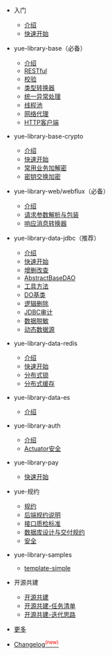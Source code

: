 * 入门

  * [介绍](README.md "SpringBoot增强库yue-library入门介绍")
  * [快速开始](quickstart.md "快速使用yue-library")

* yue-library-base（必备）

  * [介绍](base/介绍.md "yue-library-base介绍")
  * [RESTful](base/RESTful.md)
  * [校验](base/校验.md "校验框架")
  * [类型转换器](base/类型转换器.md)
  * [统一异常处理](base/统一异常处理.md)
  * [线程池](base/线程池.md)
  * [网络代理](base/网络代理.md)
  * [HTTP客户端](base/HTTP客户端.md)

* yue-library-base-crypto

  * [介绍](base-crypto/介绍.md "yue-library-base-crypto介绍")
  * [快速开始](base-crypto/快速开始.md "yue-library-base-crypto快速开始")
  * [常用业务加解密](base-crypto/常用业务加解密.md "yue-library-base-crypto常用业务加解密")
  * [密钥交换加密](base-crypto/密钥交换加密.md "密钥交换加密")

* yue-library-web/webflux（必备）

  * [介绍](web/介绍.md "yue-library-web/webflux介绍")
  * [请求参数解析与包装](web/请求参数解析与包装.md)
  * [响应消息转换器](web/响应消息转换器.md)

* yue-library-data-jdbc（推荐）

  * [介绍](data/jdbc/介绍.md "yue-library-data-jdbc介绍")
  * [快速开始](data/jdbc/快速开始.md "yue-library-data-jdbc快速开始")
  * [增删改查](data/jdbc/增删改查.md)
  * [AbstractBaseDAO](data/jdbc/AbstractBaseDAO.md)
  * [工具方法](data/jdbc/工具方法.md "yue-library-data-jdbc工具方法")
  * [DO基类](data/jdbc/DO基类.md "yue-library-data-jdbcDO基类")
  * [逻辑删除](data/jdbc/逻辑删除.md "yue-library-data-jdbc逻辑删除")
  * [JDBC审计](data/jdbc/JDBC.md)
  * [数据脱敏](data/jdbc/数据脱敏.md)
  * [动态数据源](data/jdbc/动态数据源.md)

* yue-library-data-redis

  * [介绍](data/redis/介绍.md "yue-library-data-redis介绍")
  * [快速开始](data/redis/快速开始.md "yue-library-data-redis快速开始")
  * [分布式锁](data/redis/分布式锁.md "yue-library-data-redis分布式锁")
  * [分布式缓存](data/redis/分布式缓存.md "yue-library-data-redis分布式缓存")

* yue-library-data-es

  * [介绍](data/es/介绍.md "yue-library-data-es介绍")

* yue-library-auth

  * [介绍](auth/介绍.md "yue-library-auth介绍")
  * [Actuator安全](auth/Actuator安全.md "yue-library-authActuator安全")

* yue-library-pay

  * [快速开始](pay/快速开始.md "yue-library-pay快速开始")

* yue-规约

  * [规约](规约/规约.md)
  * [后端规约说明](规约/后端规约说明.md)
  * [接口质检标准](规约/接口质检标准.md)
  * [数据库设计与交付规约](规约/数据库设计与交付规约.md)
  * [安全](规约/安全.md)

* yue-library-samples

  * [template-simple](samples/template-simple.md)

* 开源共建

  * [开源共建](开源共建/开源共建.md)
  * [开源共建-任务清单](开源共建/开源共建-任务清单.md)
  * [开源共建-迭代思路](开源共建/开源共建-迭代思路.md)

* [更多](更多.md)
* [Changelog<sup style="color:red">(new)<sup>](changelog.md)